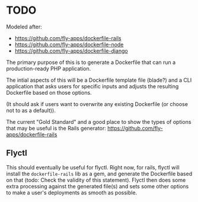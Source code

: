 # TODO

Modeled after:

- https://github.com/fly-apps/dockerfile-rails
- https://github.com/fly-apps/dockerfile-node
- https://github.com/fly-apps/dockerfile-django

The primary purpose of this is to generate a Dockerfile that can run a production-ready PHP application.

The intial aspects of this will be a Dockerfile template file (blade?) and a CLI application that asks users for specific inputs and adjusts the resulting Dockerfile based on those options.

(It should ask if users want to overwrite any existing Dockerfile (or choose not to as a default)).

The current "Gold Standard" and a good place to show the types of options that may be useful is the Rails generator: https://github.com/fly-apps/dockerfile-rails

## Flyctl

This should eventually be useful for flyctl. Right now, for rails, flyctl will install the `dockerfile-rails` lib as a gem, and generate the Dockerfile based on that (todo: Check the validity of this statement). Flyctl then does some extra processing against the generated file(s) and sets some other options to make a user's deployments as smooth as possible.

